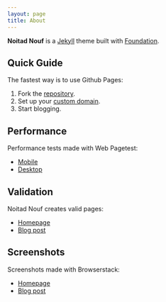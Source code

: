 ```yaml
---
layout: page
title: About
---
```


**Noitad Nouf**  is a [Jekyll][1] theme built with [Foundation][2].

[1]: http://jekyllrb.com/
[2]: http://foundation.zurb.com/

## Quick Guide

The fastest way is to use Github Pages:

1. Fork the [repository](https://github.com/penibelst/jekyll-noitadnouf).
1. Set up your [custom domain](https://help.github.com/articles/setting-up-a-custom-domain-with-pages).
1. Start blogging.

## Performance

Performance tests made with Web Pagetest:

* [Mobile](http://www.webpagetest.org/result/140419_0X_QJZ/)
* [Desktop](http://www.webpagetest.org/result/140419_EA_QH8/)

## Validation

Noitad Nouf creates valid pages:

* [Homepage](http://validator.nu/?doc=http%3A%2F%2Fnoitadnouf.penibelst.de%2F)
* [Blog post](http://validator.nu/?doc=http%3A%2F%2Fnoitadnouf.penibelst.de%2Fblog%2F2014%2Fi-hate-winter%2F)

## Screenshots

Screenshots made with Browserstack:

* [Homepage](http://www.browserstack.com/screenshots/ef015b71fbc13a86d6658a8087faa6788743ca91)
* [Blog post](http://www.browserstack.com/screenshots/e58d501fcc2eff5d1e6ff6b63dbbdbeadc944b2f)
